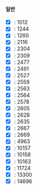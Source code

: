 #### 일반

- [x] : 1012
- [x] : 1244
- [x] : 1260
- [x] : 2116
- [x] : 2304
- [x] : 2309
- [x] : 2477
- [x] : 2491
- [x] : 2527
- [x] : 2559
- [x] : 2563
- [x] : 2564
- [x] : 2578
- [x] : 2605
- [x] : 2628
- [x] : 2635
- [x] : 2667
- [x] : 2669
- [x] : 4963
- [x] : 10157
- [x] : 10158
- [x] : 10163
- [x] : 11724
- [x] : 13300
- [x] : 14696